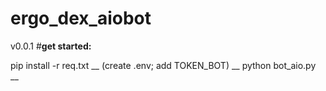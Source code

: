 # ergo_dex_aiobot
v0.0.1
#**get started:**

  pip install -r req.txt __
  (create .env; add TOKEN_BOT) __
  python bot_aio.py __
  
